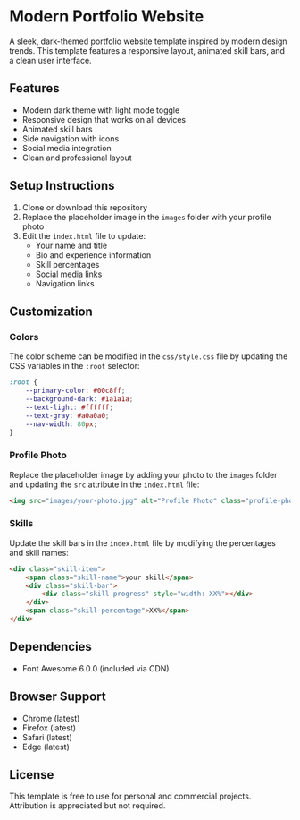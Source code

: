 # Modern Portfolio Website

A sleek, dark-themed portfolio website template inspired by modern design trends. This template features a responsive layout, animated skill bars, and a clean user interface.

## Features

- Modern dark theme with light mode toggle
- Responsive design that works on all devices
- Animated skill bars
- Side navigation with icons
- Social media integration
- Clean and professional layout

## Setup Instructions

1. Clone or download this repository
2. Replace the placeholder image in the `images` folder with your profile photo
3. Edit the `index.html` file to update:
   - Your name and title
   - Bio and experience information
   - Skill percentages
   - Social media links
   - Navigation links

## Customization

### Colors
The color scheme can be modified in the `css/style.css` file by updating the CSS variables in the `:root` selector:

```css
:root {
    --primary-color: #00c8ff;
    --background-dark: #1a1a1a;
    --text-light: #ffffff;
    --text-gray: #a0a0a0;
    --nav-width: 80px;
}
```

### Profile Photo
Replace the placeholder image by adding your photo to the `images` folder and updating the `src` attribute in the `index.html` file:

```html
<img src="images/your-photo.jpg" alt="Profile Photo" class="profile-photo">
```

### Skills
Update the skill bars in the `index.html` file by modifying the percentages and skill names:

```html
<div class="skill-item">
    <span class="skill-name">your skill</span>
    <div class="skill-bar">
        <div class="skill-progress" style="width: XX%"></div>
    </div>
    <span class="skill-percentage">XX%</span>
</div>
```

## Dependencies

- Font Awesome 6.0.0 (included via CDN)

## Browser Support

- Chrome (latest)
- Firefox (latest)
- Safari (latest)
- Edge (latest)

## License

This template is free to use for personal and commercial projects. Attribution is appreciated but not required. 